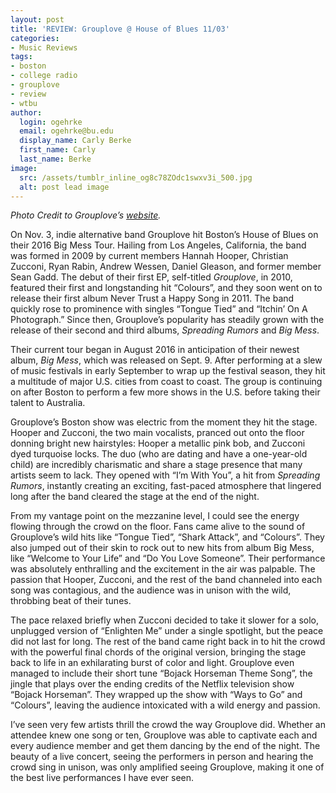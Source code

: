 ```yaml
---
layout: post
title: 'REVIEW: Grouplove @ House of Blues 11/03'
categories:
- Music Reviews
tags:
- boston
- college radio
- grouplove
- review
- wtbu
author:
  login: ogehrke
  email: ogehrke@bu.edu
  display_name: Carly Berke
  first_name: Carly
  last_name: Berke
image:
  src: /assets/tumblr_inline_og8c78ZOdc1swxv3i_500.jpg
  alt: post lead image
---
```

_Photo Credit to Grouplove’s [website](http://t.umblr.com/redirect?z=http%3A%2F%2Fwww.grouplovemusic.com%2F&t=ZTUzZjYyZmJhODZhYjNlYmI5NzMxZDdkZmNlYWExY2M4NjA3MDdjYyxXS3VMWkJXNw%3D%3D&b=t%3AKIk-PtjejdhRSOqxbjcLKQ&p=http%3A%2F%2Fwtburadio.tumblr.com%2Fpost%2F152816158148%2Fconcert-review-grouplove-at-house-of-blues-boston&m=1)._

On Nov. 3, indie alternative band Grouplove hit Boston’s House of Blues on their 2016 Big Mess Tour. Hailing from Los Angeles, California, the band was formed in 2009 by current members Hannah Hooper, Christian Zucconi, Ryan Rabin, Andrew Wessen, Daniel Gleason, and former member Sean Gadd. The debut of their first EP, self-titled _Grouplove_, in 2010, featured their first and longstanding hit “Colours”, and they soon went on to release their first album Never Trust a Happy Song in 2011. The band quickly rose to prominence with singles “Tongue Tied” and “Itchin’ On A Photograph.” Since then, Grouplove’s popularity has steadily grown with the release of their second and third albums, _Spreading Rumors_ and _Big Mess_.

Their current tour began in August 2016 in anticipation of their newest album, _Big Mess_, which was released on Sept. 9. After performing at a slew of music festivals in early September to wrap up the festival season, they hit a multitude of major U.S. cities from coast to coast. The group is continuing on after Boston to perform a few more shows in the U.S. before taking their talent to Australia.

Grouplove’s Boston show was electric from the moment they hit the stage. Hooper and Zucconi, the two main vocalists, pranced out onto the floor donning bright new hairstyles: Hooper a metallic pink bob, and Zucconi dyed turquoise locks. The duo (who are dating and have a one-year-old child) are incredibly charismatic and share a stage presence that many artists seem to lack. They opened with “I’m With You”, a hit from _Spreading Rumors_, instantly creating an exciting, fast-paced atmosphere that lingered long after the band cleared the stage at the end of the night.

From my vantage point on the mezzanine level, I could see the energy flowing through the crowd on the floor. Fans came alive to the sound of Grouplove’s wild hits like “Tongue Tied”, “Shark Attack”, and “Colours”. They also jumped out of their skin to rock out to new hits from album Big Mess, like “Welcome to Your Life” and “Do You Love Someone”. Their performance was absolutely enthralling and the excitement in the air was palpable. The passion that Hooper, Zucconi, and the rest of the band channeled into each song was contagious, and the audience was in unison with the wild, throbbing beat of their tunes.

The pace relaxed briefly when Zucconi decided to take it slower for a solo, unplugged version of “Enlighten Me” under a single spotlight, but the peace did not last for long. The rest of the band came right back in to hit the crowd with the powerful final chords of the original version, bringing the stage back to life in an exhilarating burst of color and light. Grouplove even managed to include their short tune “Bojack Horseman Theme Song”, the jingle that plays over the ending credits of the Netflix television show “Bojack Horseman”. They wrapped up the show with “Ways to Go” and “Colours”, leaving the audience intoxicated with a wild energy and passion.

I’ve seen very few artists thrill the crowd the way Grouplove did. Whether an attendee knew one song or ten, Grouplove was able to captivate each and every audience member and get them dancing by the end of the night. The beauty of a live concert, seeing the performers in person and hearing the crowd sing in unison, was only amplified seeing Grouplove, making it one of the best live performances I have ever seen.